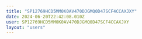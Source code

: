 ```yaml
---
title: "SP12769HCD5MM0K0AV470DJGMQ0D47SCF4CCAXJXY"
date: 2024-06-20T22:42:08.010Z
user: SP12769HCD5MM0K0AV470DJGMQ0D47SCF4CCAXJXY
layout: "users"
---
```

    